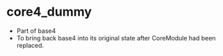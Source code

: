 # core4_dummy

* Part of base4
* To bring back base4 into its original state after CoreModule had been replaced.   